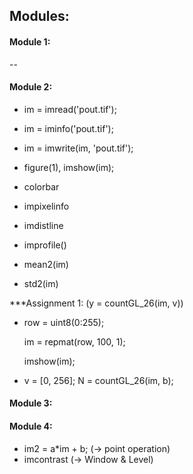 ## Modules:


#### Module 1: 

--

#### Module 2:

- im = imread('pout.tif');
- im = iminfo('pout.tif');
- im = imwrite(im, 'pout.tif');

- figure(1), imshow(im);
- colorbar

- impixelinfo
- imdistline
- improfile()

- mean2(im)
- std2(im)

***Assignment 1: (y = countGL_26(im, v))

- row = uint8(0:255);

  im = repmat(row, 100, 1);
  
  imshow(im);

- v = [0, 256];
  N = countGL_26(im, b);

#### Module 3:


#### Module 4:
- im2 = a*im + b; (-> point operation)
- imcontrast (-> Window & Level)


